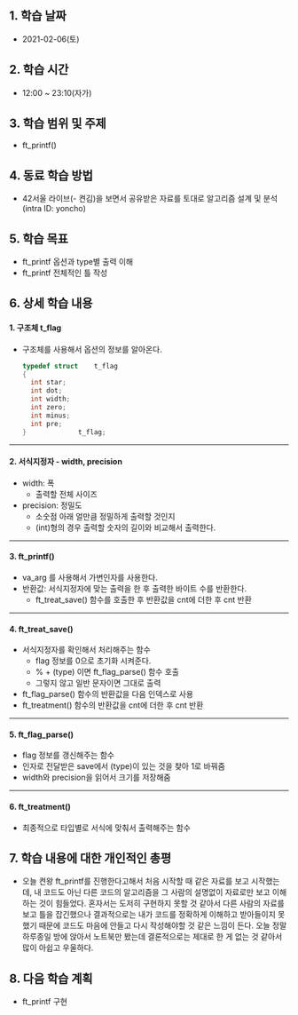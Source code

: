 ## 1. 학습 날짜

* 2021-02-06(토)



## 2. 학습 시간

* 12:00 ~ 23:10(자가)



## 3. 학습 범위 및 주제

* ft_printf()



## 4. 동료 학습 방법

* 42서울 라이브(- 켠김)을 보면서 공유받은 자료를 토대로 알고리즘 설계 및 분석 (intra ID: yoncho)



## 5. 학습 목표

* ft_printf 옵션과 type별 출력 이해
* ft_printf 전체적인 틀 작성



## 6. 상세 학습 내용

#### 1. 구조체 t_flag

* 구조체를 사용해서 옵션의 정보를 알아온다.

  ```c
  typedef struct	t_flag
  {
  	int	star;
  	int	dot;
  	int	width;
  	int	zero;
  	int	minus;
  	int	pre;
  }				t_flag;
  ```

  

<hr>

#### 2. 서식지정자 - width, precision

* width: 폭
  * 출력할 전체 사이즈
* precision: 정밀도
  * 소숫점 아래 얼만큼 정밀하게 출력할 것인지
  * (int)형의 경우 출력할 숫자의 길이와 비교해서 출력한다.



<hr>

#### 3. ft_printf()

* va_arg 를 사용해서 가변인자를 사용한다.
* 반환값: 서식지정자에 맞는 출력을 한 후 출력한 바이트 수를 반환한다.
  * ft_treat_save() 함수를 호출한 후 반환값을 cnt에 더한 후 cnt 반환



<hr>

#### 4. ft_treat_save()

* 서식지정자를 확인해서 처리해주는 함수
  * flag 정보를 0으로 초기화 시켜준다.
  * % + (type) 이면 ft_flag_parse() 함수 호출
  * 그렇지 않고 일반 문자이면 그대로 출력
* ft_flag_parse() 함수의 반환값을 다음 인덱스로 사용
* ft_treatment() 함수의 반환값을 cnt에 더한 후 cnt 반환



<hr>

#### 5. ft_flag_parse()

* flag 정보를 갱신해주는 함수
* 인자로 전달받은 save에서 (type)이 있는 것을 찾아 1로 바꿔줌
* width와 precision을 읽어서 크기를 저장해줌



<hr>

#### 6. ft_treatment()

* 최종적으로 타입별로 서식에 맞춰서 출력해주는 함수



## 7. 학습 내용에 대한 개인적인 총평

* 오늘 켠왕 ft_printf를 진행한다고해서 처음 시작할 때 같은 자료를 보고 시작했는데, 내 코드도 아닌 다른 코드의 알고리즘을 그 사람의 설명없이 자료로만 보고 이해하는 것이 힘들었다. 혼자서는 도저히 구현하지 못할 것 같아서 다른 사람의 자료를 보고 틀을 잡긴했으나 결과적으로는 내가 코드를 정확하게 이해하고 받아들이지 못했기 때문에 코드도 마음에 안들고 다시 작성해야할 것 같은 느낌이 든다. 오늘 정말 하루종일 방에 앉아서 노트북만 봤는데 결론적으로는 제대로 한 게 없는 것 같아서 많이 아쉽고 우울하다. 



## 8. 다음 학습 계획

* ft_printf 구현



